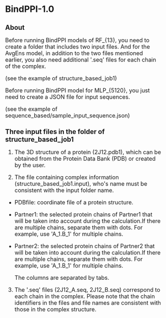 # BindPPI-1.0
## About
<font size=4> 
  
Before running BindPPI models of RF_{13}, you need to create a folder that includes two input files. And for the AvgEns model, in addition to the two files mentioned earlier, you also need additional '.seq' files for each chain of the complex.

(see the example of structure_based_job1)

Before running BindPPI model for MLP_{5120}, you just need to create a JSON file for input sequences.

(see the example of sequence_based/sample_input_sequence.json)
  
</font>

## Three input files in the folder of structure_based_job1
<font size=4> 

1. The 3D structure of a protein (2J12.pdb1), which can be obtained from the Protein Data Bank (PDB) or created by the user.

2. The file containing complex information (structure_based_job1.input), who's name must be consistent with the input folder name.

- PDBfile: coordinate file of a protein structure.
- Partner1: the selected protein chains of Partner1 that will be taken into account during the calculation.If there are multiple chains, separate them with dots. For example, use 'A_1.B_1' for multiple chains.
- Partner2: the selected protein chains of Partner2 that will be taken into account during the calculation.If there are multiple chains, separate them with dots. For example, use 'A_1.B_1' for multiple chains.

  The columns are separated by tabs.

3. The '.seq' files (2J12_A.seq, 2J12_B.seq) correspond to each chain in the complex. Please note that the chain identifiers in the files and file names are consistent with those in the complex structure.

</font>


